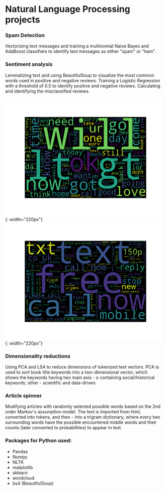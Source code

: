 # Natural Language Processing projects

### Spam Detection
Vectorizing text messages and training a multinomial Naive Bayes and AdaBoost classifiers to identify text messages as either "spam" or "ham".

### Sentiment analysis
Lemmatizing text and using BeautifulSoup to visualize the most common words used in positive and negative reviews. Training a Logistic Regression with a threshold of 0.5 to identify positive and negative reviews. Calculating and identifying the misclassified reviews.

![](https://github.com/cliptic/nlp/blob/master/jpg/Figure_1.png){: width="220px"}
![](https://github.com/cliptic/nlp/blob/master/jpg/Figure_2.png){: width="220px"}

### Dimensionality reductions
Using PCA and LSA to reduce dimensions of tokenized text vectors. PCA is used to sort book title keywords into a two-dimensional vector, which shows the keywords having two main axis - o containing social/historical keywords; other - scientific and data-driven.

### Article spinner
Modifying articles with randomly selected possible words based on the 2nd order Markov's assumption model. The text is imported from html, converted into tokens, and then - into a trigram dictionary, where every two surrounding words have the possible encountered middle words and their counts (later converted to probabilities) to appear in text. 

### Packages for Python used:
- Pandas
- Numpy
- NLTK
- matplotlib
- sklearn
- wordcloud 
- bs4 (BeautifulSoup)
